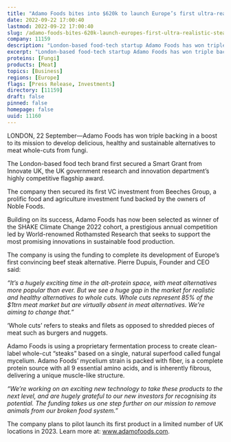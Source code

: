 ```yaml
---
title: "Adamo Foods bites into $620k to launch Europe’s first ultra-realistic “steak” alternative"
date: 2022-09-22 17:00:40
lastmod: 2022-09-22 17:00:40
slug: /adamo-foods-bites-620k-launch-europes-first-ultra-realistic-steak-alternative
company: 11159
description: "London-based food-tech startup Adamo Foods has won triple backing in a boost to its mission to develop delicious, healthy and sustainable alternatives to meat whole-cuts from fungi."
excerpt: "London-based food-tech startup Adamo Foods has won triple backing in a boost to its mission to develop delicious, healthy and sustainable alternatives to meat whole-cuts from fungi."
proteins: [Fungi]
products: [Meat]
topics: [Business]
regions: [Europe]
flags: [Press Release, Investments]
directory: [11159]
draft: false
pinned: false
homepage: false
uuid: 11160
---
```

<p>LONDON, 22⁠ September—Adamo Foods has won triple backing in a boost to its mission to develop delicious, healthy and sustainable alternatives to meat whole-cuts from fungi.</p>
<p>The London-based food tech brand first secured a Smart Grant from Innovate UK, the UK government research and innovation department’s highly competitive flagship award.</p>
<p>The company then secured its first VC investment from Beeches Group, a prolific food and agriculture investment fund backed by the owners of Noble Foods.</p>
<p>Building on its success, Adamo Foods has now been selected as winner of the SHAKE Climate Change 2022 cohort, a prestigious annual competition led by World-renowned Rothamsted Research that seeks to support the most promising innovations in sustainable food production.</p>
<p>The company is using the funding to complete its development of Europe’s first convincing beef steak alternative. Pierre Dupuis, Founder and CEO said:</p>
<p><em>“It’s a hugely exciting time in the alt-protein space, with meat alternatives more popular than ever. But we see a huge gap in the market for realistic and healthy alternatives to whole cuts. Whole cuts represent 85% of the $1trn meat market but are virtually absent in meat alternatives. We’re aiming to change that.”</em></p>
<p>‘Whole cuts’ refers to steaks and filets as opposed to shredded pieces of meat such as burgers and nuggets.</p>
<p>Adamo Foods is using a proprietary fermentation process to create clean-label whole-cut “steaks” based on a single, natural superfood called fungal mycelium. Adamo Foods’ mycelium strain is packed with fiber, is a complete protein source with all 9 essential amino acids, and is inherently fibrous, delivering a unique muscle-like structure.</p>
<p><em>“We’re working on an exciting new technology to take these products to the next level, and are hugely grateful to our new investors for recognising its potential. The funding takes us one step further on our mission to remove animals from our broken food system.”</em></p>
<p>The company plans to pilot launch its first product in a limited number of UK locations in 2023. Learn more at: <a href="http://www.adamofoods.com">www.adamofoods.com</a>.</p>
